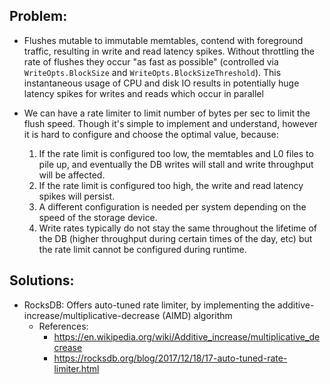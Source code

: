## Problem:

- Flushes mutable to immutable memtables, contend with foreground traffic, resulting in write and read latency
  spikes. Without throttling the rate of flushes they occur "as fast as possible" (controlled via `WriteOpts.BlockSize` and `WriteOpts.BlockSizeThreshold`).
  This instantaneous usage of CPU and disk IO results in potentially huge latency spikes
  for writes and reads which occur in parallel

- We can have a rate limiter to limit number of bytes per sec to limit the flush speed.
Though it's simple to implement and understand, however it is hard to configure and choose the 
optimal value, because:
    1) If the rate limit is configured too low, the memtables and L0 files to pile up, and eventually 
       the DB writes will stall and write throughput will be affected.
    2) If the rate limit is configured too high, the write and read latency spikes will persist.
    3) A different configuration is needed per system depending on the speed of the storage device.
    4) Write rates typically do not stay the same throughout the lifetime of the DB (higher throughput 
       during certain times of the day, etc) but the rate limit cannot be configured during runtime.

## Solutions:

- RocksDB: Offers auto-tuned rate limiter, by implementing the 
additive-increase/multiplicative-decrease (AIMD) algorithm
  - References:
    - https://en.wikipedia.org/wiki/Additive_increase/multiplicative_decrease
    - https://rocksdb.org/blog/2017/12/18/17-auto-tuned-rate-limiter.html